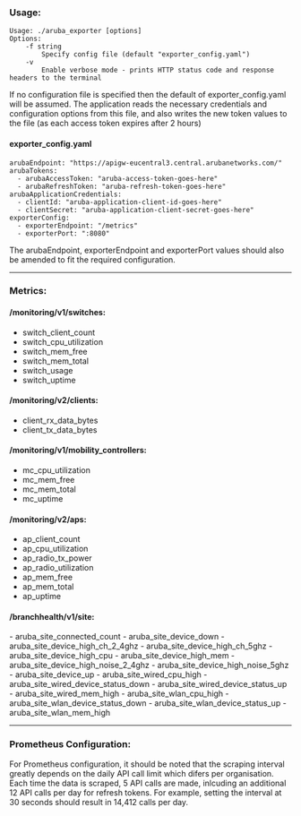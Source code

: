 <h3>Usage:</h3>

	Usage: ./aruba_exporter [options]
	Options:
 		-f string
    		Specify config file (default "exporter_config.yaml")
  		-v
			Enable verbose mode - prints HTTP status code and response headers to the terminal

If no configuration file is specified then the default of exporter_config.yaml will be assumed. The application reads the necessary credentials and configuration options from this file, and also writes the new token values to the file (as each access token expires after 2 hours)

<h4>exporter_config.yaml</h4>

	arubaEndpoint: "https://apigw-eucentral3.central.arubanetworks.com/"
	arubaTokens:
	  - arubaAccessToken: "aruba-access-token-goes-here"
	  - arubaRefreshToken: "aruba-refresh-token-goes-here"
	arubaApplicationCredentials:
	  - clientId: "aruba-application-client-id-goes-here"
	  - clientSecret: "aruba-application-client-secret-goes-here"
	exporterConfig:
	  - exporterEndpoint: "/metrics"
	  - exporterPort: ":8080"

The arubaEndpoint, exporterEndpoint and exporterPort values should also be amended to fit the required configuration.

***

<h3>Metrics:</h3>

<h4>/monitoring/v1/switches:</h4>

- switch_client_count
- switch_cpu_utilization
- switch_mem_free
- switch_mem_total
- switch_usage
- switch_uptime

<h4>/monitoring/v2/clients:</h4>

- client_rx_data_bytes
- client_tx_data_bytes

<h4>/monitoring/v1/mobility_controllers:</h4>

- mc_cpu_utilization
- mc_mem_free
- mc_mem_total
- mc_uptime

<h4>/monitoring/v2/aps:</h4>

- ap_client_count
- ap_cpu_utilization
- ap_radio_tx_power
- ap_radio_utilization
- ap_mem_free
- ap_mem_total
- ap_uptime

<h4>/branchhealth/v1/site:</h4>
- aruba_site_connected_count
- aruba_site_device_down
- aruba_site_device_high_ch_2_4ghz
- aruba_site_device_high_ch_5ghz
- aruba_site_device_high_cpu
- aruba_site_device_high_mem
- aruba_site_device_high_noise_2_4ghz
- aruba_site_device_high_noise_5ghz
- aruba_site_device_up
- aruba_site_wired_cpu_high
- aruba_site_wired_device_status_down
- aruba_site_wired_device_status_up
- aruba_site_wired_mem_high
- aruba_site_wlan_cpu_high
- aruba_site_wlan_device_status_down
- aruba_site_wlan_device_status_up
- aruba_site_wlan_mem_high


***

<h3>Prometheus Configuration:</h3>

For Prometheus configuration, it should be noted that the scraping interval greatly depends on the daily API call limit which difers per organisation. Each time the data is scraped, 5 API calls are made, inlcuding an additional 12 API calls per day for refresh tokens. For example, setting the interval at 30 seconds should result in 14,412 calls per day.

